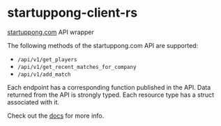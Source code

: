 startuppong-client-rs
=====================

[startuppong.com](http://www.startuppong.com) API wrapper

The following methods of the startuppong.com API are supported:

- `/api/v1/get_players`
- `/api/v1/get_recent_matches_for_company`
- `/api/v1/add_match`

Each endpoint has a corresponding function published in the API. Data
returned from the API is strongly typed. Each resource type has a struct
associated with it.

Check out the [docs][] for more info.

[docs]: http://www.jwilm.io/startuppong-client-rs/startuppong/

